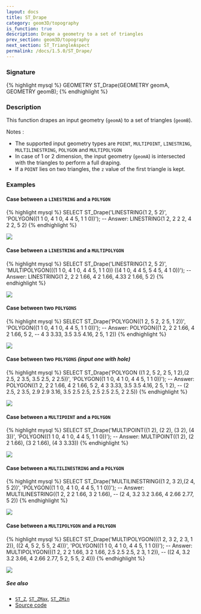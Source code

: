 ```yaml
---
layout: docs
title: ST_Drape
category: geom3D/topography
is_function: true
description: Drape a geometry to a set of triangles
prev_section: geom3D/topography
next_section: ST_TriangleAspect
permalink: /docs/1.5.0/ST_Drape/
---
```


### Signature

{% highlight mysql %}
GEOMETRY ST_Drape(GEOMETRY geomA, GEOMETRY geomB);
{% endhighlight %}

### Description

This function drapes an input geometry (`geomA`) to a set of triangles (`geomB`).

Notes : 

* The supported input geometry types are `POINT`, `MULTIPOINT`, `LINESTRING`, `MULTILINESTRING`, `POLYGON` and `MULTIPOLYGON`
* In case of 1 or 2 dimension, the input geometry (`geomA`) is intersected with the triangles to perform a full draping.
* If a `POINT` lies on two triangles, the `z` value of the first triangle is kept.

### Examples

#### Case between a `LINESTRING` and a `POLYGON`

{% highlight mysql %}
SELECT ST_Drape('LINESTRING(1 2, 5 2)',
                'POLYGON((1 1 0, 4 1 0, 4 4 5, 1 1 0))');
-- Answer: LINESTRING(1 2, 2 2 2, 4 2 2, 5 2)
{% endhighlight %}

<img class="displayed" src="../ST_Drape_1.png"/>

#### Case between a `LINESTRING` and a `MULTIPOLYGON`

{% highlight mysql %}
SELECT ST_Drape('LINESTRING(1 2, 5 2)',
                'MULTIPOLYGON(((1 1 0, 4 1 0, 4 4 5, 1 1 0))
                              ((4 1 0, 4 4 5, 5 4 5, 4 1 0))');
-- Answer: LINESTRING(1 2, 2 2 1.66, 4 2 1.66, 4.33 2 1.66, 5 2)
{% endhighlight %}

<img class="displayed" src="../ST_Drape_2.png"/>

#### Case between two `POLYGONS`

{% highlight mysql %}
SELECT ST_Drape('POLYGON((1 2, 5 2, 2 5, 1 2))',
                'POLYGON((1 1 0, 4 1 0, 4 4 5, 1 1 0))');
-- Answer: POLYGON((1 2, 2 2 1.66, 4 2 1.66, 5 2, 
--                  4 3 3.33, 3.5 3.5 4.16, 2 5, 1 2))
{% endhighlight %}

<img class="displayed" src="../ST_Drape_3.png"/>

#### Case between two `POLYGONS` *(input one with hole)*

{% highlight mysql %}
SELECT ST_Drape('POLYGON ((1 2, 5 2, 2 5, 1 2),(2 2.5, 2 3.5, 3.5 2.5, 2 2.5))',
                'POLYGON((1 1 0, 4 1 0, 4 4 5, 1 1 0))');
-- Answer: POLYGON((1 2, 2 2 1.66, 4 2 1.66, 5 2, 4 3 3.33, 3.5 3.5 4.16, 2 5, 1 2), 
--                 (2 2.5, 2 3.5, 2.9 2.9 3.16, 3.5 2.5 2.5, 2.5 2.5 2.5, 2 2.5))
{% endhighlight %}

<img class="displayed" src="../ST_Drape_4.png"/>

#### Case between a `MULTIPOINT` and a `POLYGON`

{% highlight mysql %}
SELECT ST_Drape('MULTIPOINT((1 2), (2 2), (3 2), (4 3))',
                'POLYGON((1 1 0, 4 1 0, 4 4 5, 1 1 0))');
-- Answer: MULTIPOINT((1 2), (2 2 1.66), (3 2 1.66), (4 3 3.33))
{% endhighlight %}

<img class="displayed" src="../ST_Drape_5.png"/>

#### Case between a `MULTILINESTRING` and a `POLYGON`

{% highlight mysql %}
SELECT ST_Drape('MULTILINESTRING((1 2, 3 2),(2 4, 5 2))',
                'POLYGON((1 1 0, 4 1 0, 4 4 5, 1 1 0))');
-- Answer: MULTILINESTRING((1 2, 2 2 1.66, 3 2 1.66),
--                         (2 4, 3.2 3.2 3.66, 4 2.66 2.77, 5 2))
{% endhighlight %}

<img class="displayed" src="../ST_Drape_6.png"/>

#### Case between a `MULTIPOLYGON` and a `POLYGON`

{% highlight mysql %}
SELECT ST_Drape('MULTIPOLYGON(((1 2, 3 2, 2 3, 1 2)),
                              ((2 4, 5 2, 5 5, 2 4)))',
                'POLYGON((1 1 0, 4 1 0, 4 4 5, 1 1 0))');
-- Answer: MULTIPOLYGON(((1 2, 2 2 1.66, 3 2 1.66, 2.5 2.5 2.5, 2 3, 1 2)), 
--                      ((2 4, 3.2 3.2 3.66, 4 2.66 2.77, 5 2, 5 5, 2 4)))
{% endhighlight %}

<img class="displayed" src="../ST_Drape_7.png"/>

##### See also

* [`ST_Z`](../ST_Z), [`ST_ZMax`](../ST_ZMax), [`ST_ZMin`](../ST_ZMin)
* <a href="https://github.com/orbisgis/h2gis/blob/master/h2gis-functions/src/main/java/org/h2gis/functions/spatial/topography/ST_Drape.java" target="_blank">Source code</a>
